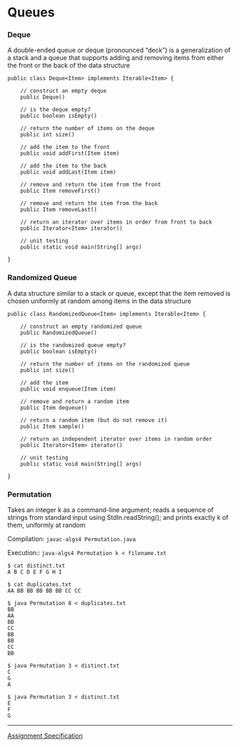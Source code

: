 # Queues

### Deque
A double-ended queue or deque (pronounced “deck”) is a generalization of a stack and a queue that supports adding and removing items from either the front or the back of the data structure
```
public class Deque<Item> implements Iterable<Item> {

    // construct an empty deque
    public Deque()

    // is the deque empty?
    public boolean isEmpty()

    // return the number of items on the deque
    public int size()

    // add the item to the front
    public void addFirst(Item item)

    // add the item to the back
    public void addLast(Item item)

    // remove and return the item from the front
    public Item removeFirst()

    // remove and return the item from the back
    public Item removeLast()

    // return an iterator over items in order from front to back
    public Iterator<Item> iterator()

    // unit testing 
    public static void main(String[] args)

}
```

### Randomized Queue
A data structure similar to a stack or queue, except that the item removed is chosen uniformly at random among items in the data structure 

```
public class RandomizedQueue<Item> implements Iterable<Item> {

    // construct an empty randomized queue
    public RandomizedQueue()

    // is the randomized queue empty?
    public boolean isEmpty()

    // return the number of items on the randomized queue
    public int size()

    // add the item
    public void enqueue(Item item)

    // remove and return a random item
    public Item dequeue()

    // return a random item (but do not remove it)
    public Item sample()

    // return an independent iterator over items in random order
    public Iterator<Item> iterator()

    // unit testing 
    public static void main(String[] args)

}
```

### Permutation
Takes an integer k as a command-line argument; reads a sequence of strings from standard input using StdIn.readString(); and prints exactly k of them, uniformly at random

Compilation: `javac-algs4 Permutation.java`

Execution:: `java-algs4 Permutation k < filename.txt`

```
$ cat distinct.txt
A B C D E F G H I

$ cat duplicates.txt
AA BB BB BB BB BB CC CC

$ java Permutation 8 < duplicates.txt
BB
AA
BB
CC
BB
BB
CC
BB

$ java Permutation 3 < distinct.txt
C
G
A

$ java Permutation 3 < distinct.txt
E
F
G
```

---

[Assignment Specification](https://coursera.cs.princeton.edu/algs4/assignments/queues/specification.php)